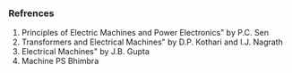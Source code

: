 ### Refrences
 
1) Principles of Electric Machines and Power Electronics" by P.C. Sen<br>
2) Transformers and Electrical Machines" by D.P. Kothari and I.J. Nagrath<br>
3) Electrical Machines" by J.B. Gupta<br>
4) Machine PS Bhimbra <br>